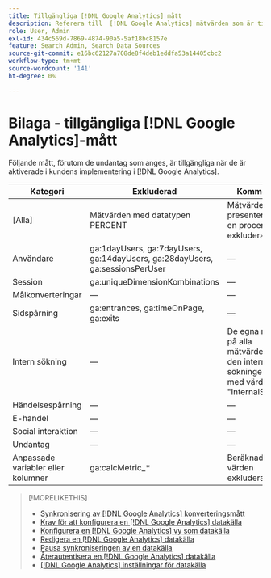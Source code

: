 ```yaml
---
title: Tillgängliga [!DNL Google Analytics] mått
description: Referera till  [!DNL Google Analytics] mätvärden som är tillgängliga för datakällor.
role: User, Admin
exl-id: 434c569d-7869-4874-90a5-5af18bc8157e
feature: Search Admin, Search Data Sources
source-git-commit: e16bc62127a708de8f4deb1eddfa53a14405cbc2
workflow-type: tm+mt
source-wordcount: '141'
ht-degree: 0%

---
```


# Bilaga - tillgängliga [!DNL Google Analytics]-mått

Följande mått, förutom de undantag som anges, är tillgängliga när de är aktiverade i kundens implementering i [!DNL Google Analytics].

<!-- Notes as FYI to self:
>[!NOTE]
>
>* For some of these metrics, [!DNL Google] assigns the friendly name, and the name is consistent. For some metrics, the advertiser assigns the friendly name in [!DNL Google Analytics], and the name has a dynamic value.
>* Some metrics are assigned at the property level, and others are assigned at the view level.
-->

| Kategori | Exkluderad | Kommentar |
| ---- | ---- | ---- |
| \[Alla\] | Mätvärden med datatypen PERCENT | Mätvärden som presenteras som en procentandel exkluderas alltid. |
| Användare | ga:1dayUsers, ga:7dayUsers, ga:14dayUsers, ga:28dayUsers, ga:sessionsPerUser | — |
| Session | ga:uniqueDimensionKombinations | — |
| Målkonverteringar | — | — |
| Sidspårning | ga:entrances, ga:timeOnPage, ga:exits | — |
| Intern sökning | — | De egna namnen på alla mätvärden från den interna sökningen anges med värdet &quot;InternalSearch:&quot; |
| Händelsespårning | — | — |
| E-handel | — | — |
| Social interaktion | — | — |
| Undantag | — | — |
| Anpassade variabler eller kolumner | ga:calcMetric_* | Beräknade värden exkluderas alltid. |

>[!MORELIKETHIS]
>
>* [Synkronisering av  [!DNL Google Analytics] konverteringsmått](data-source-about.md)
>* [Krav för att konfigurera en [!DNL Google Analytics] datakälla](data-source-prerequisites.md)
>* [Konfigurera en [!DNL Google Analytics] vy som datakälla](data-source-configure.md)
>* [Redigera en [!DNL Google Analytics] datakälla](data-source-edit.md)
>* [Pausa synkroniseringen av en datakälla](data-source-pause.md)
>* [Återautentisera en [!DNL Google Analytics] datakälla](data-source-reauthenticate.md)
>* [[!DNL Google Analytics] inställningar för datakälla](data-source-settings.md)
